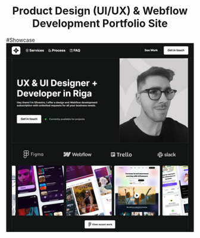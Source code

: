 <h1 align="center">Product Design (UI/UX) & Webflow Development Portfolio Site</h1>

#Showcase
![showcase](./showcase.png)
